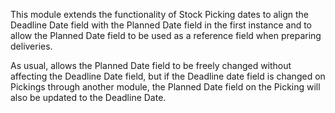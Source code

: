 This module extends the functionality of Stock Picking dates to align the Deadline Date field with the Planned Date field in the first instance and to allow the Planned Date field to be used as a reference field when preparing deliveries.

As usual, allows the Planned Date field to be freely changed without affecting the Deadline Date field, but if the Deadline date field is changed on Pickings through another module, the Planned Date field on the Picking will also be updated to the Deadline Date.
